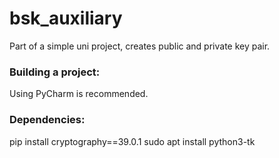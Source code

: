 # bsk_auxiliary
Part of a simple uni project, creates public and private key pair.

### Building a project:
Using PyCharm is recommended. 

### Dependencies:
pip install cryptography==39.0.1 
sudo apt install python3-tk 
